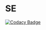 # SE
[![Codacy Badge](https://app.codacy.com/project/badge/Grade/fbab21fc2cec41599d113bf35c8f7834)](https://www.codacy.com/gh/Rico2000/SE_Refactoring/dashboard?utm_source=github.com&amp;utm_medium=referral&amp;utm_content=Rico2000/SE_Refactoring&amp;utm_campaign=Badge_Grade)